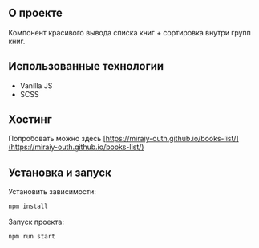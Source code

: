 ## О проекте

Компонент красивого вывода списка книг + сортировка внутри групп книг.

## Использованные технологии

- Vanilla JS
- SCSS

## Хостинг

Попробовать можно здесь [https://miraiy-outh.github.io/books-list/](https://miraiy-outh.github.io/books-list/)

## Установка и запуск

Установить зависимости:

```bash
npm install
```

Запуск проекта:

```bash
npm run start
```
